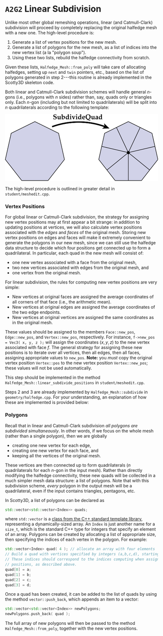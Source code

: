 # `A2G2` Linear Subdivision

Unlike most other global remeshing operations, linear (and Catmull-Clark) subdivision will proceed by completely replacing the original halfedge mesh with a new one. The high-level procedure is:

1.  Generate a list of vertex positions for the new mesh.
2.  Generate a list of polygons for the new mesh, as a list of indices into the new vertex list (a la "polygon soup").
3.  Using these two lists, rebuild the halfedge connectivity from scratch.

Given these lists, `Halfedge_Mesh::from_poly` will take care of allocating halfedges, setting up `next` and `twin` pointers, etc., based on the list of polygons generated in step $2$---this routine is already implemented in the Scotty3D skeleton code.

Both linear and Catmull-Clark subdivision schemes will handle general $n$-gons (i.e., polygons with $n$ sides) rather than, say, quads only or triangles only. Each $n$-gon (including but not limited to quadrilaterals) will be split into $n$ quadrilaterals according to the following template:

<p align="center"><img src="global/linear/subdivide_quad.png" style="height:220px"></p>

The high-level procedure is outlined in greater detail in `student/meshedit.cpp`.

### Vertex Positions

For global linear or Catmull-Clark subdivision, the strategy for assigning new vertex positions may at first appear a bit strange: in addition to updating positions at vertices, we will also calculate vertex positions associated with the _edges_ and _faces_ of the original mesh. Storing new vertex positions on edges and faces will make it extremely convenient to generate the polygons in our new mesh, since we can still use the halfedge data structure to decide which four positions get connected up to form a quadrilateral. In particular, each quad in the new mesh will consist of:

*   one new vertex associated with a face from the original mesh,
*   two new vertices associated with edges from the original mesh, and
*   one vertex from the original mesh.

For linear subdivision, the rules for computing new vertex positions are very simple:

*   New vertices at original faces are assigned the average coordinates of all corners of that face (i.e., the arithmetic mean).
*   New vertices at original edges are assigned the average coordinates of the two edge endpoints.
*   New vertices at original vertices are assigned the same coordinates as in the original mesh.

These values should be assigned to the members `Face::new_pos`, `Edge::new_pos`, and `Vertex::new_pos`, respectively. For instance, `f->new_pos = Vec3( x, y, z );` will assign the coordinates $(x,y,z)$ to the new vertex associated with face $f$. The general strategy for assigning these new positions is to iterate over all vertices, then all edges, then all faces, assigning appropriate values to `new_pos`. **Note:** you _must_ copy the original vertex position `Vertex::pos` to the new vertex position `Vertex::new_pos`; these values will not be used automatically.

This step should be implemented in the method `Halfedge_Mesh::linear_subdivide_positions` in `student/meshedit.cpp`.

Steps $2$ and $3$ are already implemented by `Halfedge_Mesh::subdivide` in `geometry/halfedge.cpp`. For your understanding, an explanation of how these are implemented is provided below:

### Polygons

Recall that in linear and Catmull-Clark subdivision _all polygons are subdivided simultaneously_. In other words, if we focus on the whole mesh (rather than a single polygon), then we are globally

*   creating one new vertex for each edge,
*   creating one new vertex for each face, and
*   keeping all the vertices of the original mesh.

These vertices are then connected up to form quadrilaterals (_n_ quadrilaterals for each _n_-gon in the input mesh). Rather than directly modifying the halfedge connectivity, these new quads will be collected in a much simpler mesh data structure: a list of polygons. Note that with this subdivision scheme, _every_ polygon in the output mesh will be a quadrilateral, even if the input contains triangles, pentagons, etc.

In Scotty3D, a list of polygons can be declared as

```cpp
std::vector<std::vector<Index>> quads;
```

where `std::vector` is a [class from the C++ standard template library](http://en.cppreference.com/w/cpp/container/vector), representing a dynamically-sized array. An `Index` is just another name for a `size_t`, which is the standard C++ type for integers that specify an element of an array. Polygons can be created by allocating a list of appropriate size, then specifying the indices of each vertex in the polygon. For example:

```cpp
std::vector<Index> quad( 4 ); // allocate an array with four elements
// Build a quad with vertices specified by integers (a,b,c,d), starting at zero.
// These indices should correspond to the indices computing when assigning vertex
// positions, as described above.
quad[0] = a;
quad[1] = b;
quad[2] = c;
quad[3] = d;
```

Once a quad has been created, it can be added to the list of quads by using the method `vector::push_back`, which appends an item to a vector:

```cpp
std::vector<std::vector<Index>> newPolygons;
newPolygons.push_back( quad );
```

The full array of new polygons will then be passed to the method `Halfedge_Mesh::from_poly`, together with the new vertex positions.
